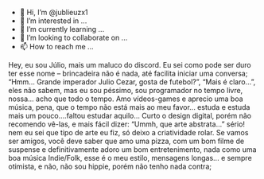 - 👋 Hi, I’m @jublieuzx1
- 👀 I’m interested in ...
- 🌱 I’m currently learning ...
- 💞️ I’m looking to collaborate on ...
- 📫 How to reach me ...

<!---
jublieuzx1/jublieuzx1 is a ✨ special ✨ repository because its `README.md` (this file) appears on your GitHub profile.
You can click the Preview link to take a look at your changes.
--->

Hey, eu sou Júlio, mais um maluco do discord. Eu sei como pode ser duro ter esse nome – brincadeira não é nada, até facilita iniciar uma conversa; “Hmm... Grande imperador Julio Cezar, gosta de futebol?”, “Mais é claro...”, eles não sabem, mas eu sou péssimo, sou programador no tempo livre, nossa... acho que todo o tempo. Amo vídeos-games e aprecio uma boa música, pena, que o tempo não está mais ao meu favor... estuda e estuda mais um pouco....faltou estudar aquilo... Curto o design digital, porém não recomendo vê-las, e mais fácil dizer: “Ummh, que arte abstrata...” sério! nem eu sei que tipo de arte eu fiz, só deixo a criatividade rolar. Se vamos ser amigos, você deve saber que amo uma pizza, com um bom filme de suspense e definitivamente adoro um bom entretenimento, nada como uma boa música Indie/Folk, esse é o meu estilo, mensagens longas... e sempre otimista, e não, não sou hippie, porém não tenho nada contra;
